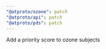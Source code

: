 ```yaml
---
"@atproto/ozone": patch
"@atproto/api": patch
"@atproto/pds": patch
---
```


Add a priority score to ozone subjects
